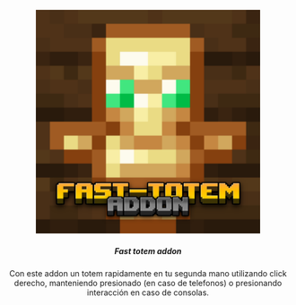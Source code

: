 <p align="center">
  <img src="./pack_icon.png" alt="icn" width=400>
  <h5 align="center">Fast totem addon</h5>
 <p align="center">
 Con este addon un totem rapidamente en tu segunda mano utilizando click derecho, manteniendo presionado (en caso de telefonos) o presionando interacción en caso de consolas.</p>
</p>
